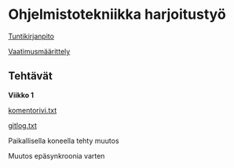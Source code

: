# Ohjelmistotekniikka harjoitustyö
[Tuntikirjanpito](https://github.com/MattiKannisto/ot-harjoitustyo/blob/master/dokumentaatio/tuntikirjanpito.md)

[Vaatimusmäärittely](https://github.com/MattiKannisto/ot-harjoitustyo/blob/master/dokumentaatio/vaatimusmaarittely.md)

## Tehtävät
**Viikko 1**

[komentorivi.txt](https://github.com/MattiKannisto/ot-harjoitustyo/blob/master/laskarit/viikko1/komentorivi.txt)

[gitlog.txt](https://github.com/MattiKannisto/ot-harjoitustyo/blob/master/laskarit/viikko1/gitlog.txt)

Paikallisella koneella tehty muutos

Muutos epäsynkroonia varten
